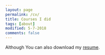 ```yaml
---
layout: page
permalink: /cv/
title: Courses I did
tags: [about]
modified: 5-7-2018
comments: false
---
```


Although 
You can also download my [resume](https://github.com/zzh237/zzh237.github.io/blob/master/CV.pdf).
